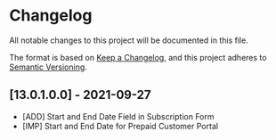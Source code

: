 # Changelog

All notable changes to this project will be documented in this file.

The format is based on [Keep a Changelog](https://keepachangelog.com/en/1.0.0/),
and this project adheres to [Semantic Versioning](https://semver.org/spec/v2.0.0.html).

## [13.0.1.0.0] - 2021-09-27

- [ADD] Start and End Date Field in Subscription Form
- [IMP] Start and End Date for Prepaid Customer Portal
